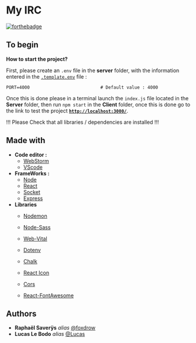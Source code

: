 My IRC
===
[![forthebadge](https://forthebadge.com/images/badges/built-with-love.svg)](https://forthebadge.com)

## To begin
**How to start the project?**

First, please create an `.env` file in the **server** folder, with the information entered in the [``.template.env``](./server/.template.env) file :
```
PORT=4000                           # Default value : 4000
```

Once this is done please in a terminal launch the ``index.js`` file located in the **Server** folder, then run ``npm start`` in the **Client** folder, once this is done go to the link to test the project
[**``http://localhost:3000/``**](http://localhost:3000/``).


 !!! Please Check that all libraries / dependencies are installed !!!
## Made with

* __Code editor :__
    * [WebStorm](https://www.jetbrains.com/fr-fr/webstorm/)
    * [VScode](https://code.visualstudio.com/)
* __FrameWorks :__
    * [Node](https://nodejs.org/en/)
    * [React](https://reactjs.org/)
    * [Socket](https://socket.io/)
    * [Express](https://expressjs.com/)
* __Libraries__
    * [Nodemon](https://www.npmjs.com/package/nodemon)   
    * [Node-Sass](https://www.npmjs.com/package/node-sass)
    * [Web-Vital](https://www.npmjs.com/package/web-vitals)
    * [Dotenv](https://www.npmjs.com/package/dotenv)
    * [Chalk](https://www.npmjs.com/package/chalk) 
    * [React Icon](https://react-icons.github.io/react-icons/)  
    * [Cors](https://www.npmjs.com/package/cors)
      
    * [React-FontAwesome](https://fontawesome.com/v5.9/how-to-use/on-the-web/using-with/react)
## Authors

* **Raphaël Saverÿs** _alias_ [@foxdrow](https://github.com/foxdrow)
* **Lucas Le Bodo** _alias_ [@Lucas](https://github.com/Lucas-LeBodo)